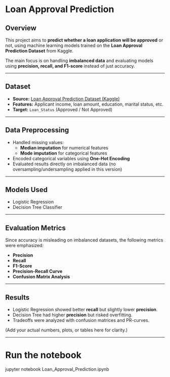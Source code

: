 # Loan Approval Prediction

## Overview
This project aims to **predict whether a loan application will be approved** or not, using machine learning models trained on the **Loan Approval Prediction Dataset** from Kaggle.  

The main focus is on handling **imbalanced data** and evaluating models using **precision, recall, and F1-score** instead of just accuracy.

---

## Dataset
- **Source:** [Loan Approval Prediction Dataset (Kaggle)](https://www.kaggle.com/)  
- **Features:** Applicant income, loan amount, education, marital status, etc.  
- **Target:** `Loan_Status` (Approved / Not Approved)  

---

## Data Preprocessing
- Handled missing values:
  - **Median imputation** for numerical features  
  - **Mode imputation** for categorical features  
- Encoded categorical variables using **One-Hot Encoding**  
- Evaluated results directly on imbalanced data (no oversampling/undersampling applied in this version)  

---

## Models Used
- Logistic Regression  
- Decision Tree Classifier  

---

## Evaluation Metrics
Since accuracy is misleading on imbalanced datasets, the following metrics were emphasized:
- **Precision**  
- **Recall**  
- **F1-Score**  
- **Precision-Recall Curve**  
- **Confusion Matrix Analysis**  

---

## Results
- Logistic Regression showed better **recall** but slightly lower **precision**.  
- Decision Tree had higher **precision** but risked overfitting.  
- Tradeoffs were analyzed with confusion matrices and PR-curves.  

(Add your actual numbers, plots, or tables here for clarity.)

---


# Run the notebook
jupyter notebook Loan_Approval_Prediction.ipynb

